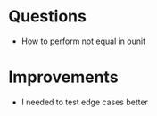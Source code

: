 # Questions

- How to perform not equal in ounit

# Improvements

- I needed to test edge cases better
